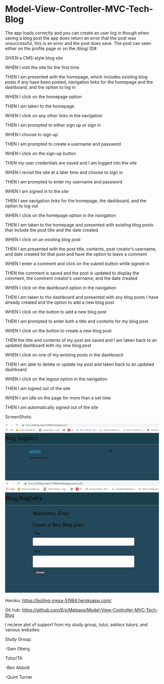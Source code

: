 # Model-View-Controller-MVC-Tech-Blog

The app loads correctly and you can create an user log in though when saving a blog post the app does return an error that the post was unsuccessful, this is an error and the post does save. The post can seen either on the profile page or on the /blog/ ID#

GIVEN a CMS-style blog site

WHEN I visit the site for the first time

THEN I am presented with the homepage, which includes existing blog posts if any have been posted; navigation links for the homepage and the dashboard; and the option to log in

WHEN I click on the homepage option

THEN I am taken to the homepage

WHEN I click on any other links in the navigation

THEN I am prompted to either sign up or sign in

WHEN I choose to sign up

THEN I am prompted to create a username and password

WHEN I click on the sign-up button

THEN my user credentials are saved and I am logged into the site

WHEN I revisit the site at a later time and choose to sign in

THEN I am prompted to enter my username and password

WHEN I am signed in to the site

THEN I see navigation links for the homepage, the dashboard, and the option to log out

WHEN I click on the homepage option in the navigation

THEN I am taken to the homepage and presented with existing blog posts that include the post title and the date created

WHEN I click on an existing blog post

THEN I am presented with the post title, contents, post creator’s username, and date created for that post and have the option to leave a comment

WHEN I enter a comment and click on the submit button while signed in

THEN the comment is saved and the post is updated to display the comment, the comment creator’s username, and the date created

WHEN I click on the dashboard option in the navigation

THEN I am taken to the dashboard and presented with any blog posts I have already created and the option to add a new blog post

WHEN I click on the button to add a new blog post

THEN I am prompted to enter both a title and contents for my blog post

WHEN I click on the button to create a new blog post

THEN the title and contents of my post are saved and I am taken back to an updated dashboard with my new blog post

WHEN I click on one of my existing posts in the dashboard

THEN I am able to delete or update my post and taken back to an updated dashboard

WHEN I click on the logout option in the navigation

THEN I am signed out of the site

WHEN I am idle on the page for more than a set time

THEN I am automatically signed out of the site 

ScreenShots:

![Screenshots](./screenshot1.PNG)
![Screenshots](./screenshot2.PNG)


Heroku: https://boiling-mesa-51984.herokuapp.com/


Git hub: https://github.com/EricMalpass/Model-View-Controller-MVC-Tech-Blog

I recieve alot of support from my study group, tutur, askbcs tuturs, and various websites:

Study Group:

-Sam Oberg

Tutor/TA

-Ben Abbott

-Quint Turner

